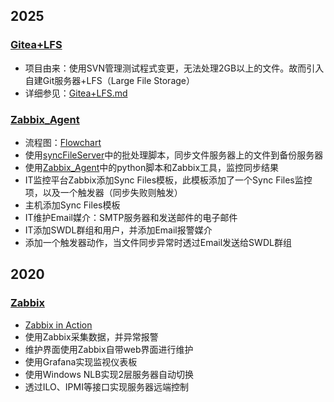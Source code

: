 ## 2025

### [Gitea+LFS](https://github.com/Charles-Miao/DevOps/tree/master/2025/Gitea+LFS)

- 项目由来：使用SVN管理测试程式变更，无法处理2GB以上的文件。故而引入自建Git服务器+LFS（Large File Storage）
- 详细参见：[Gitea+LFS.md](https://github.com/Charles-Miao/DevOps/tree/master/2025/Gitea+LFS/Gitea+LFS.md)

### [Zabbix_Agent](https://github.com/Charles-Miao/DevOps/tree/master/2025/Zabbix_Agent)

- 流程图：[Flowchart](https://github.com/Charles-Miao/DevOps/blob/master/2025/Zabbix_Agent/flowchart.md)
- 使用[syncFileServer](https://github.com/Charles-Miao/Batch-in-Action/tree/master/2025/SyncFileServer)中的批处理脚本，同步文件服务器上的文件到备份服务器
- 使用[Zabbix_Agent](https://github.com/Charles-Miao/DevOps/tree/master/2025/Zabbix_Agent)中的python脚本和Zabbix工具，监控同步结果
- IT监控平台Zabbix添加Sync Files模板，此模板添加了一个Sync Files监控项，以及一个触发器（同步失败则触发）
- 主机添加Sync Files模板
- IT维护Email媒介：SMTP服务器和发送邮件的电子邮件
- IT添加SWDL群组和用户，并添加Email报警媒介
- 添加一个触发器动作，当文件同步异常时透过Email发送给SWDL群组

## 2020

### [Zabbix](https://github.com/Charles-Miao/DevOps/tree/master/2020/Zabbix/Ver2.0)

- [Zabbix in Action](https://charles-miao.github.io/tags/Zabbix/)
- 使用Zabbix采集数据，并异常报警
- 维护界面使用Zabbix自带web界面进行维护
- 使用Grafana实现监视仪表板
- 使用Windows NLB实现2层服务器自动切换
- 透过ILO、IPMI等接口实现服务器远端控制